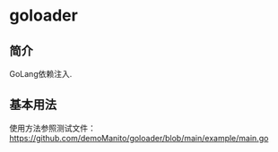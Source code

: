 # goloader

## 简介
GoLang依赖注入.


## 基本用法
使用方法参照测试文件：https://github.com/demoManito/goloader/blob/main/example/main.go <br>
